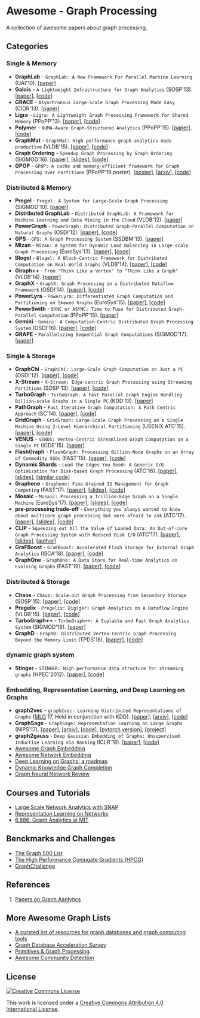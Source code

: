 # Awesome - Graph Processing
A collection of awesome papers about graph processing.

## Categories

### Single & Memory
- **GraphLab** - `GraphLab: A New Framework For Parallel Machine Learning` (UAI'10). [[paper]](https://dslpitt.org/papers/10/p340-low.pdf)
- **Galois** - `A Lightweight Infrastructure for Graph Analytics` (SOSP'13). [[paper]](http://sigops.org/sosp/sosp13/papers/p456-nguyen.pdf), [[code]](https://github.com/IntelligentSoftwareSystems/Galois )
- **GRACE** - `Asynchronous Large-Scale Graph Processing Made Easy` (CIDR'13). [[paper]](http://www.cs.cornell.edu/~guoz/Guozhang%20Wang%20publications/grace\_cidr2013.pdf)
- **Ligra** - `Ligra: A Lightweight Graph Processing Framework for Shared Memory` (PPoPP'13). [[paper]](https://www.cs.cmu.edu/~jshun/ligra.pdf), [[code]](https://github.com/jshun/ligra)
- **Polymer** - `NUMA-Aware Graph-Structured Analytics` (PPoPP'15). [[paper]](https://people.csail.mit.edu/jshun/6886-s18/papers/Polymer.pdf), [[code]](https://github.com/realstolz/polymer)
- **GraphMat** - `GraphMat: High performance graph analytics made productive` (VLDB'15). [[paper]](https://pdfs.semanticscholar.org/b513/711621e81d0abd042e0877ca751581a993f5.pdf), [[code]](https://github.com/narayanan2004/GraphMat)
- **Graph Ordering** - `Speedup Graph Processing by Graph Ordering` (SIGMOD'16). [[paper]](https://dl.acm.org/citation.cfm?id=2915220), [[slides]](https://people.csail.mit.edu/jshun/6886-s18/lectures/lecture13-3.pdf), [[code]](https://github.com/datourat/Gorder)
- **GPOP** - `GPOP: A cache and memory-efficient framework for Graph Processing Over Partitions` (PPoPP'19 *poster*). [[poster]](https://ppopp19.sigplan.org/event/ppopp-2019-posters-poster-gpop-a-cache-and-memory-efficient-framework-for-graph-processing-over-partitions), [[arxiv]](https://arxiv.org/abs/1806.08092v1), [[code]](https://github.com/souravpati/GPOP)

### Distributed & Memory
- **Pregel** - `Pregel: A System for Large-Scale Graph Processing` (SIGMOD'10). [[paper]](https://kowshik.github.io/JPregel/pregel\_paper.pdf)
- **Distributed GraphLab** - `Distributed GraphLab: A Framework for Machine Learning and Data Mining in the Cloud` (VLDB'12). [[paper]](http://vldb.org/pvldb/vol5/p716\_yuchenglow\_vldb2012.pdf)
- **PowerGraph** - `PowerGraph: Distributed Graph-Parallel Computation on Natural Graphs` (OSDI'12). [[paper]](https://www.usenix.org/system/files/conference/osdi12/osdi12-final-167.pdf), [[code]](https://github.com/jegonzal/PowerGraph)
- **GPS** - `GPS: A Graph Processing System` (SSDBM'13). [[paper]](http://ilpubs.stanford.edu:8090/1039/7/gps\_ssdbm.pdf)
- **Mizan** - `Mizan: A System for Dynamic Load Balancing in Large-scale Graph Processing` (EuroSys'13). [[paper]](http://www.cs.cornell.edu/~djwill/pubs/mizan.pdf), [[code]](https://github.com/khayyatzy/Mizan)
- **Blogel** - `Blogel: A Block-Centric Framework for Distributed Computation on Real-World Graphs` (VLDB'14). [[paper]](http://people.csail.mit.edu/yilu/papers/p1981-yan.pdf), [[code]](http://www.cse.cuhk.edu.hk/blogel/)
- **Giraph++** - `From "Think Like a Vertex" to "Think Like a Graph"` (VLDB'14). [[paper]](https://researcher.watson.ibm.com/researcher/files/us-ytian/giraph++.pdf)
- **GraphX** - `GraphX: Graph Processing in a Distributed Dataflow Framework` (OSDI'14). [[paper]](https://www.usenix.org/node/186217), [[code]](https://spark.apache.org/graphx/)
- **PowerLyra** - `PowerLyra: Differentiated Graph Computation and Partitioning on Skewed Graphs` (EuroSys'15). [[paper]](https://ipads.se.sjtu.edu.cn/lib/exe/fetch.php?media=publications:powerlyra-eurosys15.pdf), [[code]](https://github.com/realstolz/powerlyra)
- **PowerSwith** - `SYNC or ASYNC: Time to Fuse for Distributed Graph-Parallel Computation` (PPoPP'15). [[paper]](https://ipads.se.sjtu.edu.cn/\_media/publications/powerswitch-ppopp15.pdf)
- **Gemini** - `Gemini: A Computation-Centric Distributed Graph Processing System` (OSDI'16). [[paper]](https://www.usenix.org/system/files/conference/osdi16/osdi16-zhu.pdf), [[code]](https://github.com/thu-pacman/GeminiGraph)
- **GRAPE** - `Parallelizing Sequential Graph Computations` (SIGMOD'17). [[paper]](http://homepages.inf.ed.ac.uk/wenfei/papers/sigmod17-GRAPE.pdf)

### Single & Storage
- **GraphChi** - `GraphChi: Large-Scale Graph Computation on Just a PC` (OSDI'12). [[paper]](https://www.usenix.org/system/files/conference/osdi12/osdi12-final-126.pdf), [[code]](https://github.com/GraphChi/graphchi-cpp)
- **X-Stream** - `X-Stream: Edge-centric Graph Processing using Streaming Partitions` (SOSP'13). [[paper]](https://infoscience.epfl.ch/record/188535/files/paper.pdf), [[code]](https://github.com/epfl-labos/x-stream)
- **TurboGraph** - `TurboGraph: A Fast Parallel Graph Engine Handling Billion-scale Graphs in a Single PC` (KDD'13). [[paper]](http://www.eiti.uottawa.ca/~nat/Courses/csi5387\_Winter2014/paper1.pdf)
- **PathGraph** - `Fast Iterative Graph Computation: A Path Centric Approach` (SC'14). [[paper]](https://people.csail.mit.edu/jshun/6886-s18/papers/PathGraph.pdf), [[code]](https://github.com/CGCL-codes/PathGraph)
- **GridGraph** - `GridGraph: Large-Scale Graph Processing on a Single Machine Using 2-Level Hierarchical Partitioning` (USENIX ATC'15). [[paper]](https://www.usenix.org/system/files/conference/atc15/atc15-paper-zhu.pdf), [[code]](https://github.com/thu-pacman/GridGraph)
- **VENUS** - `VENUS: Vertex-Centric Streamlined Graph Computation on a Single PC` (ICDE'15). [[paper]](https://www.cse.cuhk.edu.hk/~cslui/PUBLICATION/ICDE15\_Venus.pdf)
- **FlashGraph** - `FlashGraph: Processing Billion-Node Graphs on an Array of Commodity SSDs` (FAST'15). [[paper]](https://www.usenix.org/system/files/conference/fast15/fast15-paper-zheng.pdf), [[code]](https://github.com/flashxio/FlashX)
- **Dynamic Shards** - `Load the Edges You Need: A Generic I/O Optimization for Disk-based Graph Processing` (ATC'16). [[paper]](https://www.usenix.org/system/files/conference/atc16/atc16_paper-vora.pdf), [[slides]](https://www.usenix.org/sites/default/files/conference/protected-files/atc16_slides_vora.pdf), [[similar code]](https://github.com/kevalvora/omr)
- **Graphene** - `Graphene: Fine-Grained IO Management for Graph Computing` (FAST'17). [[paper]](https://www.usenix.org/system/files/conference/fast17/fast17-liu.pdf), [[slides]](https://www.usenix.org/sites/default/files/conference/protected-files/fast17\_slides\_liu.pdf), [[code]](https://github.com/iHeartGraph/Graphene)
- **Mosaic**  - `Mosaic: Processing a Trillion-Edge Graph on a Single Machine` (EuroSys'17). [[paper]](https://taesoo.kim/pubs/2017/maass:mosaic.pdf), [[slides]](https://taesoo.kim/pubs/2017/maass:mosaic-slides.pdf), [[code]](https://github.com/sslab-gatech/mosaic)
- **pre-processing trade-off** - `Everything you always wanted to know about multicore graph processing but were afraid to ask` (ATC'17). [[paper]](https://www.usenix.org/system/files/conference/atc17/atc17-malicevic.pdf), [[slides]](https://www.usenix.org/sites/default/files/conference/protected-files/atc17_slides_malicevic.pdf), [[code]](https://github.com/epfl-labos/EverythingGraph.git)
- **CLIP** - `Squeezing out All the Value of Loaded Data: An Out-of-core Graph Processing System with Reduced Disk I/O` (ATC'17). [[paper]](https://www.usenix.org/system/files/conference/atc17/atc17-ai.pdf), [[slides]](https://www.usenix.org/sites/default/files/conference/protected-files/atc17_slides_ai.pdf), [[author]](https://github.com/james0zan)
- **GraFBoost** - `GraFBoost: Accelerated Flash Storage for External Graph Analytics` (ISCA'18). [[paper]](http://people.csail.mit.edu/wjun/papers/isca2018-camera.pdf), [[code]](https://github.com/sangwoojun/sortreduce)
- **GraphOne** - `GraphOne: A Data Store for Real-time Analytics on Evolving Graphs` (FAST'19). [[paper]](https://www.usenix.org/conference/fast19/presentation/kumar), [[code]](https://github.com/pradeep-k/GraphOne)

### Distributed & Storage
- **Chaos** - `Chaos: Scale-out Graph Processing from Secondary Storage` (SOSP'15). [[paper]](https://www.cl.cam.ac.uk/~ey204/teaching/ACS/R244\_2017\_2018/papers/roy\_sosp\_2015.pdf), [[code]](https://github.com/epfl-labos/chaos)
- **Pregelix** - `Pregelix: Big(ger) Graph Analytics on A Dataflow Engine` (VLDB'15). [[paper]](http://www.vldb.org/pvldb/vol8/p161-bu.pdf), [[code]](https://github.com/pregelix/pregelix)
- **TurboGraph++** - `TurboGraph++: A Scalable and Fast Graph Analytics System` (SIGMOD'18). [[paper]](https://dl.acm.org/citation.cfm?doid=3183713.3196915)
- **GraphD** - `GraphD: Distributed Vertex-Centric Graph Processing Beyond the Memory Limit` (TPDS'18). [[paper]](https://ieeexplore.ieee.org/document/8016377), [[code]](https://github.com/yaobaiwei/GraphD)
### dynamic graph system
- **Stinger** - `STINGER: High performance data structure for streaming graphs` (HPEC'2012). [[paper]](https://ieeexplore.ieee.org/abstract/document/6408680), [[code]](http://www.stingergraph.com/)
### Embedding, Representation Learning, and Deep Learning on Graphs

- **graph2vec** - `graph2vec: Learning Distributed Representations of Graphs` ([MLG](http://www.mlgworkshop.org)'17, Held in conjunction with KDD). [[paper]](http://www.mlgworkshop.org/2017/paper/MLG2017_paper_21.pdf), [[arxiv]](https://arxiv.org/abs/1707.05005v1), [[code]](https://github.com/benedekrozemberczki/graph2vec)
- **GraphSage** - `GraphSage: Representation Learning on Large Graphs` (NIPS'17). [[paper]](https://cs.stanford.edu/people/jure/pubs/graphsage-nips17.pdf), [[arxiv]](https://arxiv.org/pdf/1706.02216.pdf), [[code]](https://github.com/williamleif/GraphSAGE), [[pytorch version]](https://github.com/williamleif/graphsage-simple/), [[project]](http://snap.stanford.edu/graphsage/)
- **graph2gauss** - `Deep Gaussian Embedding of Graphs: Unsupervised Inductive Learning via Ranking` (ICLR'18). [[paper]](https://openreview.net/forum?id=r1ZdKJ-0W), [[code]](https://github.com/abojchevski/graph2gauss)
- [Awesome Graph Embedding](https://github.com/benedekrozemberczki/awesome-graph-embedding)
- [Awesome Network Embedding](https://github.com/chihming/awesome-network-embedding)
- [Deep Learning on Graphs: a roadmap](https://github.com/guillaumejaume/graph-neural-networks-roadmap)
- [Dynamic Knowledge Graph Completion](https://github.com/woojeongjin/dynamic-KG)
- [Graph Neural Network Review](https://github.com/talorwu/Graph-Neural-Network-Review)

## Courses and Tutorials

- [Large Scale Network Analytics with SNAP](http://snap.stanford.edu/proj/snap-www/)
- [Representation Learning on Networks](http://snap.stanford.edu/proj/embeddings-www/)
- [6.886: Graph Analytics at MIT](https://people.csail.mit.edu/jshun/6886-s18/)

## Benckmarks and Challenges

- [The Graph 500 List](http://graph500.org/)
- [The High Performance Conjugate Gradients (HPCG)](http://hpcg-benchmark.org/)
- [GraphChallenge](https://graphchallenge.mit.edu/challenges)

## References

1. [Papers on Graph Aanlytics](https://people.csail.mit.edu/jshun/graph.shtml)

## More Awesome Graph Lists

- [A curated list of resources for graph databases and graph computing tools](https://github.com/jbmusso/awesome-graph)
- [Graph Database Acceleration Survey](https://github.com/Liu-Cheng/graph-database-accel-survey)
- [Primitives & Graph Processing](https://github.com/RapidsAtHKUST/PrimitivesAndGraphProcessing-GPU)
- [Awesome Community Detection](https://github.com/benedekrozemberczki/awesome-community-detection)

## License

[![Creative Commons License](http://i.creativecommons.org/l/by/4.0/88x31.png)](https://creativecommons.org/licenses/by/4.0/)

This work is licensed under a [Creative Commons Attribution 4.0 International License](http://creativecommons.org/licenses/by/4.0/).

